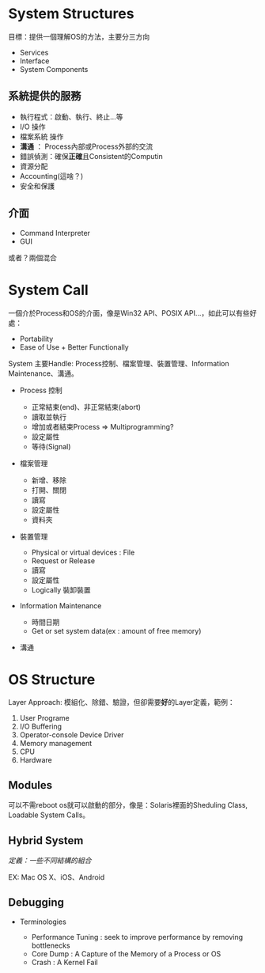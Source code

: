 # System Structures

目標：提供一個理解OS的方法，主要分三方向

* Services
* Interface
* System Components

## 系統提供的服務

* 執行程式：啟動、執行、終止...等
* I/O 操作
* 檔案系統 操作
* **溝通** ： Process內部或Process外部的交流
* 錯誤偵測：確保**正確**且Consistent的Computin
* 資源分配
* Accounting(這啥？)
* 安全和保護

## 介面

* Command Interpreter
* GUI

或者？兩個混合

# System Call

一個介於Process和OS的介面，像是Win32 API、POSIX API...，如此可以有些好處：

* Portability
* Ease of Use + Better Functionally

System 主要Handle: Process控制、檔案管理、裝置管理、Information Maintenance、溝通。

* Process 控制
    
    - 正常結束(end)、非正常結束(abort)
    - 讀取並執行
    - 增加或者結束Process => Multiprogramming?
    - 設定屬性
    - 等待(Signal)

* 檔案管理

    - 新增、移除
    - 打開、關閉
    - 讀寫
    - 設定屬性
    - 資料夾

* 裝置管理

    - Physical or virtual devices : File
    - Request or Release
    - 讀寫
    - 設定屬性
    - Logically 裝卸裝置

* Information Maintenance

    - 時間日期
    - Get or set system data(ex : amount of free memory)

* 溝通

# OS Structure 

Layer Approach: 模組化、除錯、驗證，但卻需要**好**的Layer定義，範例：

1. User Programe 
2. I/O Buffering 
3. Operator-console Device Driver
4. Memory management
5. CPU
6. Hardware

## Modules

可以不需reboot os就可以啟動的部分，像是：Solaris裡面的Sheduling Class, Loadable System Calls。

## Hybrid System

*定義：一些不同結構的組合*

EX: Mac OS X、iOS、Android

## Debugging

* Terminologies

    - Performance Tuning : seek to improve performance by removing bottlenecks
    - Core Dump : A Capture of the Memory of a Process or OS
    - Crash : A Kernel Fail
